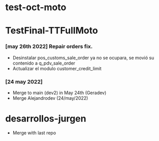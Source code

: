 # test-oct-moto
# TestFinal-TTFullMoto 

### [may 26th 2022] Repair orders fix.
- Desinstalar pos_customs_sale_order ya no se ocupara, se movió su contenido a q_pdv_sale_order 
- Actualizar el modulo customer_credit_limit  

### [24 may 2022]
- Merge to main (dev2) in May 24th (Geradev) 
- Merge Alejandrodev (24/may/2022)

# desarrollos-jurgen

- Merge with last repo
